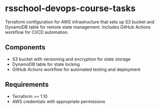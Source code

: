 # rsschool-devops-course-tasks

Terraform configuration for AWS infrastructure that sets up S3 bucket and DynamoDB table for remote state management. Includes GitHub Actions workflow for CI/CD automation.

## Components
- S3 bucket with versioning and encryption for state storage
- DynamoDB table for state locking
- GitHub Actions workflow for automated testing and deployment

## Requirements
- Terraform >= 1.10
- AWS credentials with appropriate permissions